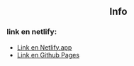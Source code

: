 ## <center>Info</center>

### link en netlify:
- [Link en Netlify.app](https://afaveggyfoods.netlify.app/)
- [Link en Github Pages](#)